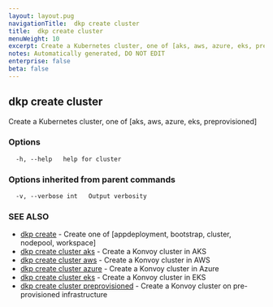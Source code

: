 ```yaml
---
layout: layout.pug
navigationTitle:  dkp create cluster
title:  dkp create cluster
menuWeight: 10
excerpt: Create a Kubernetes cluster, one of [aks, aws, azure, eks, preprovisioned]
notes: Automatically generated, DO NOT EDIT
enterprise: false
beta: false
---
```

<!-- vale off -->
<!-- markdownlint-disable -->

## dkp create cluster

Create a Kubernetes cluster, one of [aks, aws, azure, eks, preprovisioned]

### Options

```
  -h, --help   help for cluster
```

### Options inherited from parent commands

```
  -v, --verbose int   Output verbosity
```

### SEE ALSO

* [dkp create](/dkp/kommander/2.2/cli/dkp/create/)	 - Create one of [appdeployment, bootstrap, cluster, nodepool, workspace]
* [dkp create cluster aks](/dkp/kommander/2.2/cli/dkp/create/cluster/aks/)	 - Create a Konvoy cluster in AKS
* [dkp create cluster aws](/dkp/kommander/2.2/cli/dkp/create/cluster/aws/)	 - Create a Konvoy cluster in AWS
* [dkp create cluster azure](/dkp/kommander/2.2/cli/dkp/create/cluster/azure/)	 - Create a Konvoy cluster in Azure
* [dkp create cluster eks](/dkp/kommander/2.2/cli/dkp/create/cluster/eks/)	 - Create a Konvoy cluster in EKS
* [dkp create cluster preprovisioned](/dkp/kommander/2.2/cli/dkp/create/cluster/preprovisioned/)	 - Create a Konvoy cluster on pre-provisioned infrastructure

